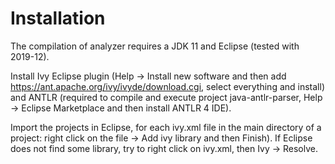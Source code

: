 # Installation

The compilation of analyzer requires a JDK 11 and Eclipse (tested with 2019-12).

Install Ivy Eclipse plugin (Help -> Install new software and then add https://ant.apache.org/ivy/ivyde/download.cgi, select everything and install) and ANTLR (required to compile and execute project java-antlr-parser, Help -> Eclipse Marketplace and then install ANTLR 4 IDE).

Import the projects in Eclipse, for each ivy.xml file in the main directory of a project: right click on the file -> Add ivy library and then Finish). If Eclipse does not find some library, try to right click on ivy.xml, then Ivy -> Resolve.